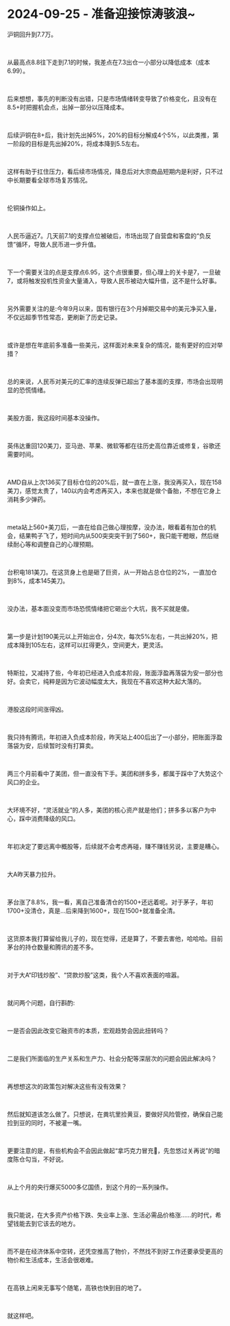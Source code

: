 # 2024-09-25 - 准备迎接惊涛骇浪~

<p style="visibility: visible;">沪铜回升到7.7万。</p><p style="visibility: visible;"><br style="visibility: visible;"></p><p style="visibility: visible;">从最高点8.8往下走到7.1的时候，我差点在7.3出仓一小部分以降低成本（成本6.99）。</p><p style="visibility: visible;"><br style="visibility: visible;"></p><p style="visibility: visible;">后来想想，事先的判断没有出错，只是市场情绪转变导致了价格变化，且没有在8.5+时把握机会点，出掉一部分以压降成本。</p><p style="visibility: visible;"><br style="visibility: visible;"></p><p style="visibility: visible;">后续沪铜在8+后，我计划先出掉5%，20%的目标分解成4个5%，以此类推，第一阶段的目标是先出掉20%，将成本降到5.5左右。</p><p style="visibility: visible;"><br style="visibility: visible;"></p><p style="visibility: visible;">这样有助于扛住压力，看后续市场情况，降息后对大宗商品短期内是利好，只不过中长期要看全球市场复苏情况。</p><p style="visibility: visible;"><br style="visibility: visible;"></p><p style="visibility: visible;">伦铜操作如上。</p><p style="visibility: visible;"><br style="visibility: visible;"></p><p style="visibility: visible;">人民币逼近7。几天前7.1的支撑点位被破后，市场出现了自营盘和客盘的“负反馈”循环，导致人民币进一步升值。</p><p style="visibility: visible;"><br style="visibility: visible;"></p><p style="visibility: visible;">下一个需要关注的点是支撑点6.95，这个点很重要，但心理上的关卡是7，一旦破7，或将触发投机性资金大量涌入，导致人民币被动大幅升值，这不是什么好事。</p><p style="visibility: visible;"><br style="visibility: visible;"></p><p style="visibility: visible;">另外需要关注的是:今年9月以来，国有银行在3个月掉期交易中的美元净买入量，不仅远超季节性常态，更刷新了历史记录。</p><p style="visibility: visible;"><br style="visibility: visible;"></p><p style="visibility: visible;">或许是想在年底前多准备一些美元，这样面对未来复杂的情况，能有更好的应对举措？</p><p style="visibility: visible;"><br style="visibility: visible;"></p><p style="visibility: visible;">总的来说，人民币对美元的汇率的连续反弹已超出了基本面的支撑，市场会出现明显的恐慌情绪。</p><p style="visibility: visible;"><br style="visibility: visible;"></p><p style="visibility: visible;">美股方面，我这段时间基本没操作。</p><p style="visibility: visible;"><br style="visibility: visible;"></p><p style="visibility: visible;">英伟达重回120美刀，亚马逊、苹果、微软等都在往历史高位靠近或修复，谷歌还需要时间。</p><p style="visibility: visible;"><br style="visibility: visible;"></p><p style="visibility: visible;">AMD自从上次136买了目标仓位的20%后，就一直在上涨，我没再买入，现在158美刀，感觉太贵了，140以内会考虑再买入，本来也就是做个备胎，不想在它身上消耗多少弹药。</p><p style="visibility: visible;"><br style="visibility: visible;"></p><p style="visibility: visible;">meta站上560+美刀后，一直在给自己做心理按摩，没办法，眼看着有加仓的机会，结果鸭子飞了，短时间内从500突突突干到了560+，我只能干瞪眼，然后继续耐心等和调整自己的心理预期。</p><p><br></p><p>台积电181美刀。在这货身上也是砸了巨资，从一开始占总仓位的2%，一直加仓到8%，成本145美刀。</p><p><br></p><p>没办法，基本面没变而市场恐慌情绪把它砸出个大坑，我不买就是傻。</p><p><br></p><p>第一步是计划190美元以上开始出仓，分4次，每次5%左右，一共出掉20%，把成本降到105左右，这样可以扛得更久，空间更大，更灵活。</p><p><br></p><p>特斯拉，又减持了些，今年初已经进入负成本阶段，账面浮盈再落袋为安一部分也好。会卖它，纯粹是因为它波动幅度太大，我现在不喜欢这种大起大落的。</p><p><br></p><p>港股这段时间涨得凶。</p><p><br></p><p>我只持有腾讯，年初进入负成本阶段，昨天站上400后出了一小部分，把账面浮盈落袋为安，后续暂时没有打算卖。</p><p><br></p><p>两三个月前看中了美团，但一直没有下手。美团和拼多多，都属于踩中了大势这个风口的企业。</p><p><br></p><p>大环境不好，“灵活就业”的人多，美团的核心资产就是他们；拼多多以客户为中心，踩中消费降级的风口。</p><p><br></p><p>年初决定了要远离中概股等，后续就不会考虑再碰，赚不赚钱另说，主要是糟心。</p><p><br></p><p>大A昨天暴力拉升。</p><p><br></p><p>茅台涨了8.8%，我一看，离自己准备清仓的1500+还远着呢。对于茅子，年初1700+没清仓，真是…后来降到1600+，现在1500+就准备全清。</p><p><br></p><p>这货原本我打算留给我儿子的，现在觉得，还是算了，不要去害他，哈哈哈。目前茅台的持仓数量和腾讯的差不多。</p><p><br></p><p>对于大A“印钱炒股”、“贷款炒股”这类，我个人不喜欢表面的喧嚣。</p><p><br></p><p>就问两个问题，自行斟酌:</p><p><br></p><p>一是否会因此改变它融资市的本质，宏观趋势会因此扭转吗？</p><p><br></p><p>二是我们所面临的生产关系和生产力、社会分配等深层次的问题会因此解决吗？</p><p><br></p><p>再想想这次的政策包对解决这些有没有效果？</p><p><br></p><p>然后就知道该怎么做了。只想说，在粪坑里捡黄豆，要做好风险管控，确保自己能捡到豆的同时，不被灌一嘴。</p><p><br></p><p>更要注意的是，有些机构会不会因此做起“拿巧克力冒充💩，先忽悠过关再说”的暗度陈仓勾当，不好说。</p><p><br></p><p>从上个月的央行爆买5000多亿国债，到这个月的一系列操作。</p><p><br></p><p>我只能说，在大多资产价格下跌、失业率上涨、生活必需品价格涨……的时代，希望钱能去到它该去的地方。</p><p><br></p><p>而不是在经济体系中空转，还凭空推高了物价，不然找不到好工作还要承受更高的物价和生活成本，生活会很艰难。</p><p><br></p><p>在高铁上闲来无事写个随笔，高铁也快到目的地了。</p><p><br></p><p>就这样吧。</p><p style="display: none;"><mp-style-type data-value="10000"></mp-style-type></p>